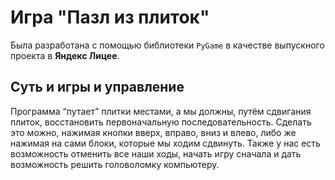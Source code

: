 # Игра "Пазл из плиток"

Была разработана с помощью библиотеки `PyGame` в качестве выпускного проекта в **Яндекс Лицее**.

## Суть и игры и управление

Программа “путает” плитки местами, а мы должны, путём сдвигания плиток, восстановить первоначальную последовательность. 
Сделать это можно, нажимая кнопки вверх, вправо, вниз и влево, либо же нажимая на сами блоки, которые мы ходим сдвинуть. 
Также у нас есть возможность отменить все наши ходы, начать игру сначала и дать возможность решить головоломку компьютеру.
